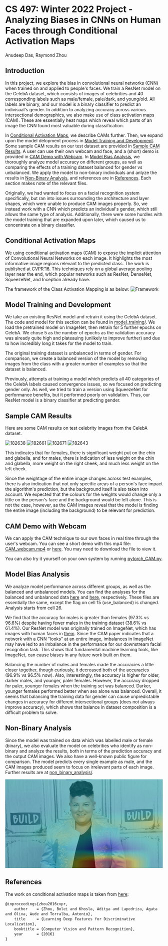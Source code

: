 # CS 497: Winter 2022 Project - Analyzing Biases in CNNs on Human Faces through Conditional Activation Maps

Anudeep Das, Raymond Zhou

## Introduction
In this project, we explore the bias in convolutional neural networks (CNN) when trained on and applied to people's faces. We train a ResNet model on the CelebA dataset, which consists of images of celebrities and 40 corresponding labels such as male/female, pale/dark, and young/old. All labels are binary, and our model is a binary classifier to predict an indivisual's gender. In addition to analyzing accuracy across various intersectional demographics, we also make use of class activation maps (CAM). These are essentially heat maps which reveal which parts of an image the CNN found most valuable during classification. 

In [Conditional Activation Maps](#conditional-activation-maps), we describe CAMs further. Then, we expand upon the model delopment process in [Model Training and Development](#model-training-and-development). Some sample CAM results on our test dataset are provided in [Sample CAM Results](#sample-cam-results). A user can use their own webcam and face, and a (short) demo is provided in [CAM Demo with Webcam](#cam-demo-with-webcam). In [Model Bias Analysis](#model-bias-analysis), we thoroughly analyze model accuracy on different groups, as well as comparing the effects of a training dataset balanced for gender vs unbalanced. We apply the model to non-binary individuals and anlyze the results in [Non-Binary Analysis](#non-binary-analysis), and references are in [References](#references). Each section makes note of the relevant files.

Originally, we had wanted to focus on a facial recognition system specifically, but ran into issues surrounding the architecture and layer shapes, which were unable to produce CAM images properly. So, we instead work with a CNN which predicts an individual's gender, which still allows the same type of analysis. Additionally, there were some hurdles with the model training that are expanded upon later, which caused us to concentrate on a binary classifier. 


## Conditional Activation Maps
We using conditional activation maps (CAM) to expose the implicit attention of Convolutional Neural Networks on each image. It highlights the most informative image regions relevant to the predicted class. The work is published at [CVPR'16](http://arxiv.org/pdf/1512.04150.pdf). This techniques rely on a global average pooling layer near the end, which popular networks such as ResNet, DenseNet, SqueezeNet, and Inception already have.

The framework of the Class Activation Mapping is as below:
![Framework](http://cnnlocalization.csail.mit.edu/framework.jpg)


## Model Training and Development

We take an existing ResNet model and retrain it using the CelebA dataset. The code and model for this section can be found in [model_training/](/model_training/). We load the pretrained model on ImageNet, then retrain for 5 further epochs on CelebA. We chose 5 as the number of epochs as the validation accuracy was already quite high and plateauing (unlikely to improve further) and due to how incredibly long it takes for the model to train. 

The original training dataset is unbalanced in terms of gender. For comparison, we create a balanced version of the model by removing images from the class with a greater number of examples so that the dataset is balanced. 

Previously, attempts at training a model which predicts all 40 categories of the CelebA labels caused convergence issues, so we focused on predicting gender only. As well, we tried to train a version using SqueezeNet for performance benefits, but it performed poorly on validation. Thus, our ResNet model is a binary classifier at predicting gender.


## Sample CAM Results

Here are some CAM results on test celebrity images from the CelebA dataset.

![182638](https://user-images.githubusercontent.com/55476249/163027226-80131b10-6e70-47eb-9376-1b74617db6af.jpg)
![182661](https://user-images.githubusercontent.com/55476249/163027353-a8d1155a-488d-4077-9703-1a5229720ce9.jpg)
![182671](https://user-images.githubusercontent.com/55476249/163027392-fe62b09d-2e72-4e14-a278-1e8f4dc165a6.jpg)
![182643](https://user-images.githubusercontent.com/55476249/163027726-3aca1712-3bc6-4ba8-82fd-dd02145b8919.jpg)

This indicates that for females, there is significant weight put on the chin and glabella, and for males, there is indication of less weight on the chin and glabella, more weight on the right cheek, and much less weight on the left cheek.

Since the weightage of the entire image changes across test examples, there is also indication that not only specific areas of a person's face impact the algorithm's prediction, but the background itself is also taken into account. We expected that the colours for the weights would change only a little on the person's face and the background would be left alone. This is not the case, however, as the CAM images reveal that the model is finding the entire image (including the background) to be relevant for prediction. 


## CAM Demo with Webcam

We can apply the CAM technique to our own faces in real time through the user's webcam. You can see a short demo with this mp4 file: [CAM_webcam.mp4](/demo/CAM_webcam.mp4) or [here](https://user-images.githubusercontent.com/55476249/163021617-5f20ea2d-6683-4447-8c03-0743a89b1beb.mp4). You may need to download the file to view it.

You can also try it yourself on your own system by running [pytorch_CAM.py](/pytorch_CAM.py).


## Model Bias Analysis

We analyze model performance across different groups, as well as the balanced and unbalanced models. You can find the analyses for the balanced and unbalanced data [here](/model_bias_analysis/celeba_dataset_analysis_balance.ipynb) and [here](/model_bias_analysis/celeba_dataset_analysis_unbalance.ipynb), respectively. These files are essentially the same, except the flag on cell 15 (use_balanced) is changed. Analysis starts from cell 26.

We find that the accuracy for males is greater than females (97.3% vs 96.6%) despite having fewer males in the training dataset (38.6% vs 61.4%). Our ResNet model was originally trained on ImageNet, which has images with human faces in [them](/demo/imagenet_collage.png). Since the CAM paper indicates that a network with a CNN "looks" at an entire image, imbalances in ImageNet may have led to an imbalance in the performance for our downstream facial recognition task. This shows that fundamental machine learning tools, like ImageNet, can cause biases in any future work built on them.

Balancing the number of males and females made the accuracies a little closer together, though curiously, it decreased both of the accuracies (96.9% vs 96.5% now). Also, interestingly, the accuracy is higher for older, darker males, and younger, paler females. However, the accuracy dropped for paler, younger females when the training set was balanced. Darker, younger females performed better when sex alone was balanced. Overall, it seems that balancing the training data for gender can cause unpredictable changes in accuracy for different intersectional groups (does not always improve accuracy), which shows that balance in dataset composition is a difficult problem to solve.


## Non-Binary Analysis
Since the model was trained on data which was labelled male or female (binary), we also evaluate the model on celebrities who identify as non-binary and analyze the results, both in terms of the prediction accuracy and the output CAM images. We also have a well-known public figure for comparison. The model predicts every single example as male, and the CAM images produced seem to focus on irrelevant parts of each image. Further results are at [non_binary_analysis/](/non_binary_analysis/).

![Non-binary CAM result 1. Model focuses on irrelevant parts of image](/non_binary_analysis/results/1.jpg)


## References
The work on conditional activation maps is taken from [here](http://cnnlocalization.csail.mit.edu):
```
@inproceedings{zhou2016cvpr,
    author    = {Zhou, Bolei and Khosla, Aditya and Lapedriza, Agata and Oliva, Aude and Torralba, Antonio},
    title     = {Learning Deep Features for Discriminative Localization},
    booktitle = {Computer Vision and Pattern Recognition},
    year      = {2016}
}
```
